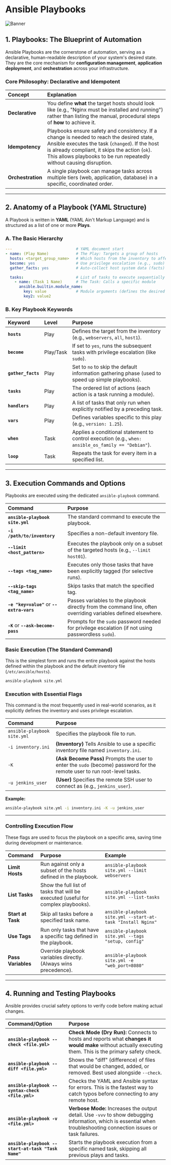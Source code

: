 # Ansible Playbooks

<img src="https://github.com/bhuvan-raj/Ansible-Zero-to-Hero/blob/main/assets/playbooks.png" alt="Banner" />

## 1\. Playbooks: The Blueprint of Automation

Ansible Playbooks are the cornerstone of automation, serving as a declarative, human-readable description of your system's desired state. They are the core mechanism for **configuration management**, **application deployment**, and **orchestration** across your infrastructure.

### Core Philosophy: Declarative and Idempotent

| Concept | Explanation |
| :--- | :--- |
| **Declarative** | You define **what** the target hosts should look like (e.g., "Nginx must be installed and running") rather than listing the manual, procedural steps of **how** to achieve it. |
| **Idempotency** | Playbooks ensure safety and consistency. If a change is needed to reach the desired state, Ansible executes the task (`changed`). If the host is already compliant, it skips the action (`ok`). This allows playbooks to be run repeatedly without causing disruption. |
| **Orchestration** | A single playbook can manage tasks across multiple tiers (web, application, database) in a specific, coordinated order. |

-----

## 2\. Anatomy of a Playbook (YAML Structure)

A Playbook is written in **YAML** (YAML Ain't Markup Language) and is structured as a list of one or more **Plays**.

### A. The Basic Hierarchy

```yaml
---                            # YAML document start
- name: (Play Name)            # The Play: Targets a group of hosts
  hosts: <target_group_name>   # Which hosts from the inventory to affect
  become: yes                  # Use privilege escalation (e.g., sudo)
  gather_facts: yes            # Auto-collect host system data (facts)

  tasks:                       # List of tasks to execute sequentially
    - name: (Task 1 Name)      # The Task: Calls a specific module
      ansible.builtin.module_name:
        key: value             # Module arguments (defines the desired state)
        key2: value2
```

### B. Key Playbook Keywords

| Keyword | Level | Purpose |
| :--- | :--- | :--- |
| **`hosts`** | Play | Defines the target from the inventory (e.g., `webservers`, `all`, `host1`). |
| **`become`** | Play/Task | If set to `yes`, runs the subsequent tasks with privilege escalation (like `sudo`). |
| **`gather_facts`** | Play | Set to `no` to skip the default information gathering phase (used to speed up simple playbooks). |
| **`tasks`** | Play | The ordered list of actions (each action is a task running a module). |
| **`handlers`** | Play | A list of tasks that only run when explicitly notified by a preceding task. |
| **`vars`** | Play | Defines variables specific to this play (e.g., `version: 1.25`). |
| **`when`** | Task | Applies a conditional statement to control execution (e.g., `when: ansible_os_family == "Debian"`). |
| **`loop`** | Task | Repeats the task for every item in a specified list. |

-----

## 3\. Execution Commands and Options

Playbooks are executed using the dedicated `ansible-playbook` command.

| Command | Purpose |
| :--- | :--- |
| **`ansible-playbook site.yml`** | The standard command to execute the playbook. |
| **`-i /path/to/inventory`** | Specifies a non-default inventory file. |
| **`--limit <host_pattern>`** | Executes the playbook only on a subset of the targeted hosts (e.g., `--limit host01`). |
| **`--tags <tag_name>`** | Executes only those tasks that have been explicitly tagged (for selective runs). |
| **`--skip-tags <tag_name>`** | Skips tasks that match the specified tag. |
| **`-e "key=value"`** or **`--extra-vars`** | Passes variables to the playbook directly from the command line, often overriding variables defined elsewhere. |
| **`-K`** or **`--ask-become-pass`** | Prompts for the `sudo` password needed for privilege escalation (if not using passwordless `sudo`). |


### Basic Execution (The Standard Command)

This is the simplest form and runs the entire playbook against the hosts defined within the playbook and the default inventory file (`/etc/ansible/hosts`).

```bash
ansible-playbook site.yml
```

### Execution with Essential Flags

This command is the most frequently used in real-world scenarios, as it explicitly defines the inventory and uses privilege escalation.

| Command | Purpose |
| :--- | :--- |
| `ansible-playbook site.yml` | Specifies the playbook file to run. |
| `-i inventory.ini` | **(Inventory)** Tells Ansible to use a specific inventory file named `inventory.ini`. |
| `-K` | **(Ask Become Pass)** Prompts the user to enter the `sudo` (become) password for the remote user to run root-level tasks. |
| `-u jenkins_user` | **(User)** Specifies the remote SSH user to connect as (e.g., `jenkins_user`). |

**Example:**

```bash
ansible-playbook site.yml -i inventory.ini -K -u jenkins_user
```

-----


###  Controlling Execution Flow

These flags are used to focus the playbook on a specific area, saving time during development or maintenance.

| Command | Purpose | Example |
| :--- | :--- | :--- |
| **Limit Hosts** | Run against only a subset of the hosts defined in the playbook. | `ansible-playbook site.yml --limit webservers` |
| **List Tasks** | Show the full list of tasks that will be executed (useful for complex playbooks). | `ansible-playbook site.yml --list-tasks` |
| **Start at Task**| Skip all tasks before a specified task name. | `ansible-playbook site.yml --start-at-task "Install Nginx"` |
| **Use Tags** | Run only tasks that have a specific tag defined in the playbook. | `ansible-playbook site.yml --tags "setup, config"` |
| **Pass Variables** | Override playbook variables directly. (Always wins precedence). | `ansible-playbook site.yml -e "web_port=8080"` |




-----

## 4\. Running and Testing Playbooks

Ansible provides crucial safety options to verify code before making actual changes.

| Command/Option | Purpose |
| :--- | :--- |
| **`ansible-playbook --check <file.yml>`** | **Check Mode (Dry Run):** Connects to hosts and reports what **changes it would make** without actually executing them. This is the primary safety check. |
| **`ansible-playbook --diff <file.yml>`** | Shows the "diff" (difference) of files that would be changed, added, or removed. Best used alongside `--check`. |
| **`ansible-playbook --syntax-check <file.yml>`** | Checks the YAML and Ansible syntax for errors. This is the fastest way to catch typos before connecting to any remote host. |
| **`ansible-playbook -v <file.yml>`** | **Verbose Mode:** Increases the output detail. Use `-vvv` to show debugging information, which is essential when troubleshooting connection issues or task failures. |
| **`ansible-playbook --start-at-task "Task Name"`** | Starts the playbook execution from a specific named task, skipping all previous plays and tasks. |
